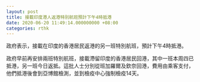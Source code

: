 ```yaml
---
layout: post
title: 接載印度港人返港特別航班預計下午4時抵港
date: 2020-06-20 11:49:14.000000000 +08:00
categories: rthk
---
```


政府表示，接載在印度的香港居民返港的另一班特別航班，預計下午4時抵港。

政府早前再安排兩班特別航班，接載滯留印度的香港居民回港，其中一班本周四已抵港，另一班今日返抵。這批人士分別從班加羅爾及欽奈回港，費用由乘客支付，他們抵港後會到亞博館檢測，並到檢疫中心強制檢疫14天。
